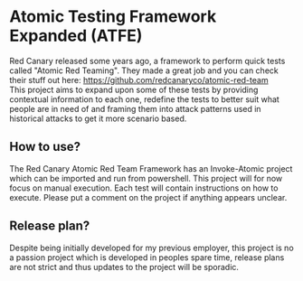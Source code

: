 # Atomic Testing Framework Expanded (ATFE)
Red Canary released some years ago, a framework to perform quick tests called "Atomic Red Teaming". They made a great job and you can check their stuff out  here: https://github.com/redcanaryco/atomic-red-team <br>
This project aims to expand upon some of these tests by providing contextual information to each one, redefine the tests to better suit what people are in need of and framing them into attack patterns used in historical attacks to get it more scenario based.

## How to use?
The Red Canary Atomic Red Team Framework has an Invoke-Atomic project which can be imported and run from powershell.
This project will for now focus on manual execution. Each test will contain instructions on how to execute. Please put a comment on the project if anything appears unclear.

## Release plan?
Despite being initially developed for my previous employer, this project is no a passion project which is developed in peoples spare time, release plans are not strict and thus updates to the project will be sporadic.
